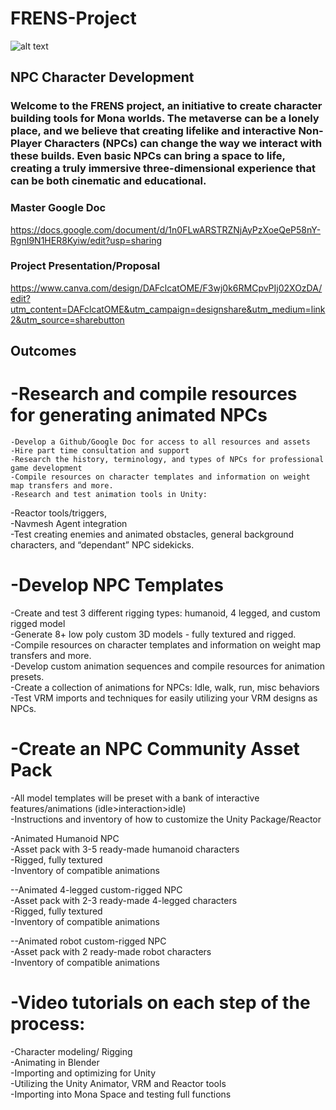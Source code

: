 # FRENS-Project

![alt text](https://gateway.pinata.cloud/ipfs/QmeGmoiA8RcXWgkP3kzfhCGwhc6gu3QMbxH8kqg2H11oe3)  

## NPC Character Development  
### Welcome to the FRENS project, an initiative to create character building tools for Mona worlds. The metaverse can be a lonely place, and we believe that creating lifelike and interactive Non-Player Characters (NPCs) can change the way we interact with these builds. Even basic NPCs can bring a space to life, creating a truly immersive three-dimensional experience that can be both cinematic and educational. 

### Master Google Doc  
https://docs.google.com/document/d/1n0FLwARSTRZNjAyPzXoeQeP58nY-RgnI9N1HER8Kyiw/edit?usp=sharing

### Project Presentation/Proposal  
https://www.canva.com/design/DAFclcatOME/F3wj0k6RMCpvPIj02XOzDA/edit?utm_content=DAFclcatOME&utm_campaign=designshare&utm_medium=link2&utm_source=sharebutton

## Outcomes  
# -Research and compile resources for generating animated NPCs  
	-Develop a Github/Google Doc for access to all resources and assets  
	-Hire part time consultation and support  
	-Research the history, terminology, and types of NPCs for professional game development  
	-Compile resources on character templates and information on weight map transfers and more.  
	-Research and test animation tools in Unity:   
-Reactor tools/triggers,   
-Navmesh Agent integration  
-Test creating enemies and animated obstacles, general background characters, and “dependant” NPC sidekicks.  


# -Develop NPC Templates  
-Create and test 3 different rigging types: humanoid, 4 legged, and custom rigged model  
-Generate 8+ low poly custom 3D models - fully textured and rigged.  
	-Compile resources on character templates and information on weight map transfers and more.  
	-Develop custom animation sequences and compile resources for animation presets.  
		-Create a collection of animations for NPCs: Idle, walk, run, misc behaviors  
	-Test VRM imports and techniques for easily utilizing your VRM designs as NPCs.  

# -Create an NPC Community Asset Pack  
-All model templates will be preset with a bank of interactive features/animations (idle>interaction>idle)  
-Instructions and inventory of how to customize the Unity Package/Reactor  

-Animated Humanoid NPC  
	-Asset pack with 3-5 ready-made humanoid characters  
	-Rigged, fully textured  
	-Inventory of compatible animations  

--Animated 4-legged custom-rigged NPC  
	-Asset pack with 2-3 ready-made 4-legged characters  
	-Rigged, fully textured  
	-Inventory of compatible animations  

--Animated robot custom-rigged NPC  
	-Asset pack with 2 ready-made robot characters  
	-Inventory of compatible animations  


# -Video tutorials on each step of the process:  
-Character modeling/ Rigging  
-Animating in Blender  
-Importing and optimizing for Unity  
-Utilizing the Unity Animator, VRM and Reactor tools  
-Importing into Mona Space and testing full functions  



